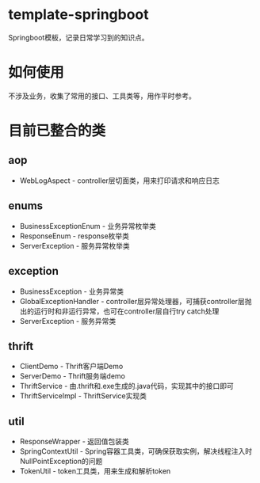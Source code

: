 # template-springboot
Springboot模板，记录日常学习到的知识点。

# 如何使用
不涉及业务，收集了常用的接口、工具类等，用作平时参考。

# 目前已整合的类

## aop
* WebLogAspect - controller层切面类，用来打印请求和响应日志

## enums
* BusinessExceptionEnum - 业务异常枚举类
* ResponseEnum - response枚举类
* ServerException - 服务异常枚举类

## exception
* BusinessException - 业务异常类
* GlobalExceptionHandler - controller层异常处理器，可捕获controller层抛出的运行时和非运行异常，也可在controller层自行try catch处理
* ServerException - 服务异常类

## thrift
* ClientDemo - Thrift客户端Demo
* ServerDemo - Thrift服务端demo
* ThriftService - 由.thrift和.exe生成的.java代码，实现其中的接口即可
* ThriftServiceImpl - ThriftService实现类

## util
* ResponseWrapper - 返回值包装类
* SpringContextUtil - Spring容器工具类，可确保获取实例，解决线程注入时NullPointException的问题
* TokenUtil - token工具类，用来生成和解析token


